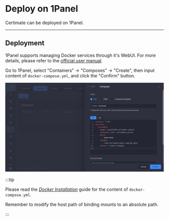 ﻿# Deploy on 1Panel

Certimate can be deployed on 1Panel.

---

## Deployment

1Panel supports managing Docker services through it's WebUI. For more details, please refer to the [official user manual](https://docs.1panel.pro/user_manual/containers/introduction/).

Go to 1Panel, select "Containers" -> "Composes" -> "Create", then input content of `docker-compose.yml`, and click the "Confirm" button.

![Screenshot](https://github.com/certimate-go/docs/blob/main/assets/gh/installation_1panel.en.png?raw=true)

:::tip

Please read the _[Docker Installation](./docker)_ guide for the content of `docker-compose.yml`.

Remember to modify the host path of binding mounts to an absolute path.

:::
